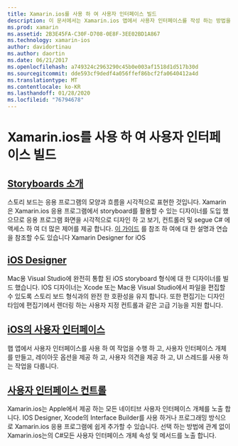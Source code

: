 ```yaml
---
title: Xamarin.ios를 사용 하 여 사용자 인터페이스 빌드
description: 이 문서에서는 Xamarin.ios 앱에서 사용자 인터페이스를 작성 하는 방법을 설명 합니다. IOS designer, storyboard, 일반 iOS 인터페이스 개념 및 iOS 사용자 인터페이스 컨트롤에 대 한 가이드의 링크를 제공 합니다.
ms.prod: xamarin
ms.assetid: 2B3E45FA-C30F-D708-0E8F-3EE02BD1A867
ms.technology: xamarin-ios
author: davidortinau
ms.author: daortin
ms.date: 06/21/2017
ms.openlocfilehash: a749324c2963290c45b0e003af1518d1d517b30d
ms.sourcegitcommit: dde593cf9dedf4a056ffef86bcf2fa0640412a4d
ms.translationtype: MT
ms.contentlocale: ko-KR
ms.lasthandoff: 01/28/2020
ms.locfileid: "76794678"
---
```

# <a name="building-user-interfaces-with-xamarinios"></a>Xamarin.ios를 사용 하 여 사용자 인터페이스 빌드

## <a name="introduction-to-storyboardsiosuser-interfacestoryboardsindexmd"></a>[Storyboards 소개](~/ios/user-interface/storyboards/index.md)

스토리 보드는 응용 프로그램의 모양과 흐름을 시각적으로 표현한 것입니다. Xamarin은 Xamarin.ios 응용 프로그램에서 storyboard를 활용할 수 있는 디자이너를 도입 했으므로 응용 프로그램 화면을 시각적으로 디자인 하 고 보기, 컨트롤러 및 segue C# 에 액세스 하 여 더 많은 제어를 제공 합니다. [이 가이드](~/ios/user-interface/designer/introduction.md) 를 참조 하 여에 대 한 설명과 연습을 참조할 수도 있습니다 Xamarin Designer for iOS

## <a name="ios-designeriosuser-interfacedesignerindexmd"></a>[iOS Designer](~/ios/user-interface/designer/index.md)

Mac용 Visual Studio에 완전히 통합 된 iOS storyboard 형식에 대 한 디자이너를 빌드 했습니다. IOS 디자이너는 Xcode 또는 Mac용 Visual Studio에서 파일을 편집할 수 있도록 스토리 보드 형식과의 완전 한 호환성을 유지 합니다. 또한 편집기는 디자인 타임에 편집기에서 렌더링 하는 사용자 지정 컨트롤과 같은 고급 기능을 지원 합니다.

## <a name="user-interface-in-iosiosuser-interfaceios-uiindexmd"></a>[iOS의 사용자 인터페이스](~/ios/user-interface/ios-ui/index.md)

햅 앱에서 사용자 인터페이스를 사용 하 여 작업을 수행 하 고, 사용자 인터페이스 개체를 만들고, 레이아웃 옵션을 제공 하 고, 사용자 의견을 제공 하 고, UI 스레드를 사용 하는 작업을 다룹니다.

## <a name="user-interface-controlsiosuser-interfacecontrolsindexmd"></a>[사용자 인터페이스 컨트롤](~/ios/user-interface/controls/index.md)

Xamarin.ios는 Apple에서 제공 하는 모든 네이티브 사용자 인터페이스 개체를 노출 합니다. IOS Designer, Xcode의 Interface Builder를 사용 하거나 프로그래밍 방식으로 Xamarin.ios 응용 프로그램에 쉽게 추가할 수 있습니다. 선택 하는 방법에 관계 없이 Xamarin.ios는의 C#모든 사용자 인터페이스 개체 속성 및 메서드를 노출 합니다.
